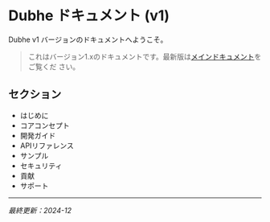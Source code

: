 # Dubhe ドキュメント (v1)

Dubhe v1 バージョンのドキュメントへようこそ。

> これはバージョン1.xのドキュメントです。最新版は[メインドキュメント](../../ja/README.md)をご覧くだ
> さい。

## セクション

- はじめに
- コアコンセプト
- 開発ガイド
- APIリファレンス
- サンプル
- セキュリティ
- 貢献
- サポート

---

_最終更新：2024-12_
